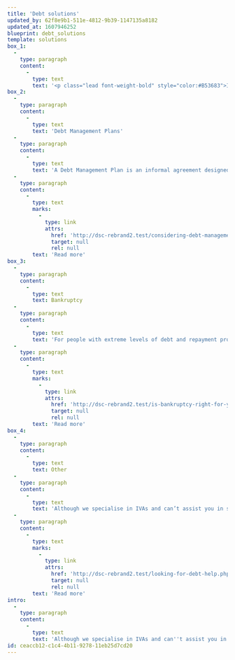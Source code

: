 ```yaml
---
title: 'Debt solutions'
updated_by: 62f8e9b1-511e-4812-9b39-1147135a8182
updated_at: 1607946252
blueprint: debt_solutions
template: solutions
box_1:
  -
    type: paragraph
    content:
      -
        type: text
        text: '<p class="lead font-weight-bold" style="color:#B53683">IVA</p><p>An IVA is our most popular debt solution and is an agreement between you and your creditors. Allowing you to write off up to 83.3% of your debts, you can consolidate many of these while making payments starting from just £70 per month.</p><a href="considering-an-iva.php">Read more</a>'
box_2:
  -
    type: paragraph
    content:
      -
        type: text
        text: 'Debt Management Plans'
  -
    type: paragraph
    content:
      -
        type: text
        text: 'A Debt Management Plan is an informal agreement designed to move all your payments into one new affordable monthly amount. A popular solution, it helps take away the potential strain of dealing with debts direct as this is handled by a trained professional.'
  -
    type: paragraph
    content:
      -
        type: text
        marks:
          -
            type: link
            attrs:
              href: 'http://dsc-rebrand2.test/considering-debt-management.php'
              target: null
              rel: null
        text: 'Read more'
box_3:
  -
    type: paragraph
    content:
      -
        type: text
        text: Bankruptcy
  -
    type: paragraph
    content:
      -
        type: text
        text: 'For people with extreme levels of debt and repayment problems, it could be the only option. However, Bankruptcy is publicly advertised, which can be distressing. We would only recommend this solution after we have explored all other options.'
  -
    type: paragraph
    content:
      -
        type: text
        marks:
          -
            type: link
            attrs:
              href: 'http://dsc-rebrand2.test/is-bankruptcy-right-for-you.php'
              target: null
              rel: null
        text: 'Read more'
box_4:
  -
    type: paragraph
    content:
      -
        type: text
        text: Other
  -
    type: paragraph
    content:
      -
        type: text
        text: 'Although we specialise in IVAs and can’t assist you in setting up alternatives, our knowledge of debt is vast. Get in touch and we will discuss how we can help you.'
  -
    type: paragraph
    content:
      -
        type: text
        marks:
          -
            type: link
            attrs:
              href: 'http://dsc-rebrand2.test/looking-for-debt-help.php'
              target: null
              rel: null
        text: 'Read more'
intro:
  -
    type: paragraph
    content:
      -
        type: text
        text: 'Although we specialise in IVAs and can''t assist you in setting up alternatives, one of the below debt solutions may be suitable.'
id: ceaccb12-c1c4-4b11-9278-11eb25d7cd20
---
```

